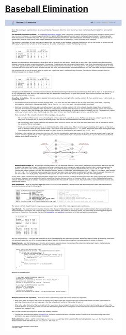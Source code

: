 # [Baseball Elimination](https://coursera.cs.princeton.edu/algs4/assignments/baseball/specification.php)

<img src="https://github.com/pzl233/Princeton_Algorithms/blob/master/BaseballElimination/coursera.cs.princeton.edu.jpg"><br>
